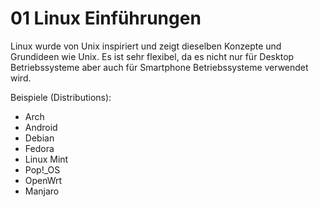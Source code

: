 # 01 Linux Einführungen

Linux wurde von Unix inspiriert und zeigt dieselben Konzepte und Grundideen wie Unix.
Es ist sehr flexibel, da es nicht nur für Desktop Betriebssysteme aber auch für Smartphone Betriebssysteme verwendet wird.  


Beispiele (Distributions):  
- Arch
- Android
- Debian
- Fedora
- Linux Mint
- Pop!_OS
- OpenWrt
- Manjaro

